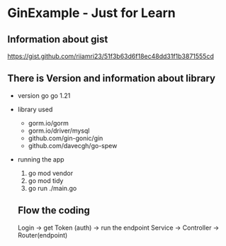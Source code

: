 # GinExample - Just for Learn

## Information about gist
https://gist.github.com/riiamri23/51f3b63d6f18ec48dd31f1b3871555cd

## There is Version and information about library
- version go
go 1.21

- library used
  - gorm.io/gorm
  - gorm.io/driver/mysql
  - github.com/gin-gonic/gin
  - github.com/davecgh/go-spew

- running the app
  1. go mod vendor
  2. go mod tidy
  3. go run ./main.go

  ## Flow the coding

  Login -> get Token (auth) -> run the endpoint
  Service -> Controller -> Router(endpoint)
